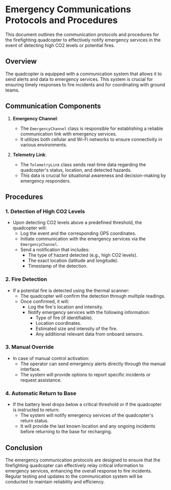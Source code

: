 # Emergency Communications Protocols and Procedures

This document outlines the communication protocols and procedures for the firefighting quadcopter to effectively notify emergency services in the event of detecting high CO2 levels or potential fires.

## Overview

The quadcopter is equipped with a communication system that allows it to send alerts and data to emergency services. This system is crucial for ensuring timely responses to fire incidents and for coordinating with ground teams.

## Communication Components

1. **Emergency Channel**: 
   - The `EmergencyChannel` class is responsible for establishing a reliable communication link with emergency services.
   - It utilizes both cellular and Wi-Fi networks to ensure connectivity in various environments.

2. **Telemetry Link**:
   - The `TelemetryLink` class sends real-time data regarding the quadcopter's status, location, and detected hazards.
   - This data is crucial for situational awareness and decision-making by emergency responders.

## Procedures

### 1. Detection of High CO2 Levels

- Upon detecting CO2 levels above a predefined threshold, the quadcopter will:
  - Log the event and the corresponding GPS coordinates.
  - Initiate communication with the emergency services via the `EmergencyChannel`.
  - Send a notification that includes:
    - The type of hazard detected (e.g., high CO2 levels).
    - The exact location (latitude and longitude).
    - Timestamp of the detection.

### 2. Fire Detection

- If a potential fire is detected using the thermal scanner:
  - The quadcopter will confirm the detection through multiple readings.
  - Once confirmed, it will:
    - Log the fire's location and intensity.
    - Notify emergency services with the following information:
      - Type of fire (if identifiable).
      - Location coordinates.
      - Estimated size and intensity of the fire.
      - Any additional relevant data from onboard sensors.

### 3. Manual Override

- In case of manual control activation:
  - The operator can send emergency alerts directly through the manual interface.
  - The system will provide options to report specific incidents or request assistance.

### 4. Automatic Return to Base

- If the battery level drops below a critical threshold or if the quadcopter is instructed to return:
  - The system will notify emergency services of the quadcopter's return status.
  - It will provide the last known location and any ongoing incidents before returning to the base for recharging.

## Conclusion

The emergency communication protocols are designed to ensure that the firefighting quadcopter can effectively relay critical information to emergency services, enhancing the overall response to fire incidents. Regular testing and updates to the communication system will be conducted to maintain reliability and efficiency.